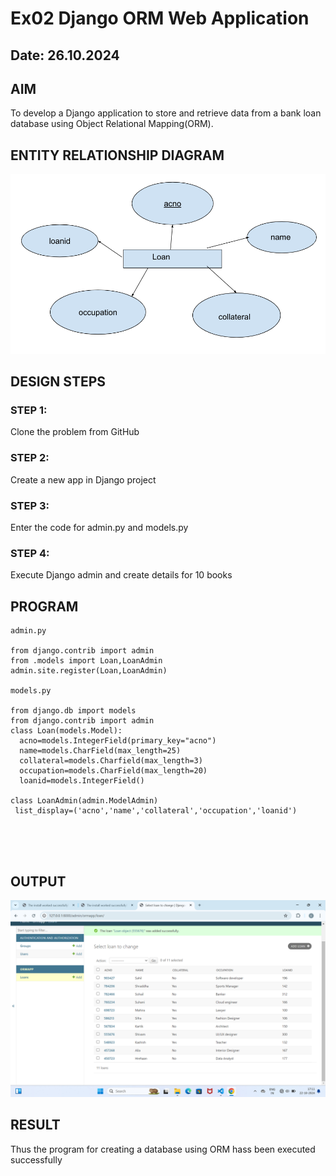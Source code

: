# Ex02 Django ORM Web Application
## Date: 26.10.2024

## AIM
To develop a Django application to store and retrieve data from a bank loan database using Object Relational Mapping(ORM).

## ENTITY RELATIONSHIP DIAGRAM

![alt text](<Screenshot (2).png>)

## DESIGN STEPS

### STEP 1:
Clone the problem from GitHub

### STEP 2:
Create a new app in Django project

### STEP 3:
Enter the code for admin.py and models.py

### STEP 4:
Execute Django admin and create details for 10 books

## PROGRAM

```
admin.py

from django.contrib import admin
from .models import Loan,LoanAdmin
admin.site.register(Loan,LoanAdmin)

models.py

from django.db import models
from django.contrib import admin
class Loan(models.Model):
  acno=models.IntegerField(primary_key="acno")
  name=models.CharField(max_length=25)
  collateral=models.Charfield(max_length=3)
  occupation=models.CharField(max_length=20)
  loanid=models.IntegerField()

class LoanAdmin(admin.ModelAdmin)
 list_display=('acno','name','collateral','occupation','loanid')
  
  
  


```

## OUTPUT

![alt text](image.png)


## RESULT
Thus the program for creating a database using ORM hass been executed successfully
